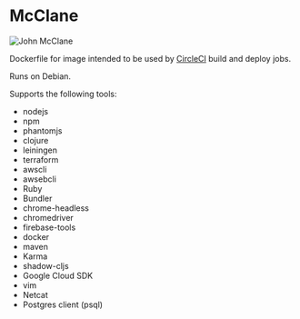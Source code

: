 # McClane
![John McClane](https://theblemish.com/images/2017/09/die-hard-bruce-willis.jpg)

 Dockerfile for image intended to be used by [CircleCI](https://circleci.com) build and deploy jobs.

 Runs on Debian.
 
 Supports the following tools:
  - nodejs
  - npm
  - phantomjs
  - clojure
  - leiningen
  - terraform
  - awscli
  - awsebcli
  - Ruby
  - Bundler
  - chrome-headless
  - chromedriver
  - firebase-tools
  - docker
  - maven
  - Karma
  - shadow-cljs
  - Google Cloud SDK
  - vim
  - Netcat
  - Postgres client (psql)
